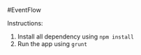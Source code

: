 #EventFlow

Instructions:
1. Install all dependency using ``` npm install ```
2. Run the app using ``` grunt ```



